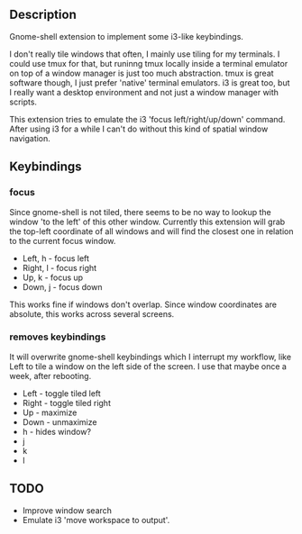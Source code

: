 ## Description

Gnome-shell extension to implement some i3-like keybindings.

I don't really tile windows that often, I mainly use tiling for my terminals. I could use tmux for that, but runinng tmux locally inside a terminal emulator on top of a window manager is just too much abstraction. tmux is great software though, I just prefer 'native' terminal emulators. i3 is great too, but I really want a desktop environment and not just a window manager with scripts.

This extension tries to emulate the i3 'focus left/right/up/down' command. After using i3 for a while I can't do without this kind of spatial window navigation.

## Keybindings

### focus

Since gnome-shell is not tiled, there seems to be no way to lookup the window 'to the left' of this other window. Currently this extension will grab the top-left coordinate of all windows and will find the closest one in relation to the current focus window.

* <Super>Left, <Super>h   -  focus left
* <Super>Right, <Super>l  -  focus right
* <Super>Up, <Super>k     -  focus up
* <Super>Down, <Super>j   -  focus down

This works fine if windows don't overlap. Since window coordinates are absolute, this works across several screens.

### removes keybindings

It will overwrite gnome-shell keybindings which I interrupt my workflow, like <Super>Left to tile a  window on the left side of the screen. I use that maybe once a week, after rebooting.

* <Super>Left   - toggle tiled left
* <Super>Right  - toggle tiled right
* <Super>Up     - maximize
* <Super>Down   - unmaximize
* <Super>h      - hides window?
* <Super>j
* <Super>k
* <Super>l

## TODO

* Improve window search
* Emulate i3 'move workspace to output'.

